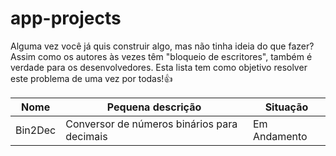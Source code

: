 # app-projects

Alguma vez você já quis construir algo, mas não tinha ideia do que fazer? Assim como os autores às vezes têm "bloqueio de escritores", também é verdade para os desenvolvedores. Esta lista tem como objetivo resolver este problema de uma vez por todas!👍
 
 | Nome | Pequena descrição | Situação |
 |------|-------------------|----------|
 | Bin2Dec | Conversor de números binários para decimais | Em Andamento
